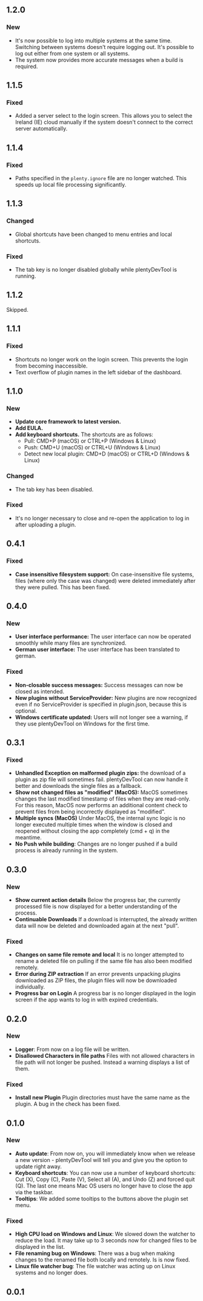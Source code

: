 ## 1.2.0
### New
* It's now possible to log into multiple systems at the same time. Switching between systems doesn't require logging out. It's possible to log out either from one system or all systems.
* The system now provides more accurate messages when a build is required.

## 1.1.5
### Fixed
* Added a server select to the login screen. This allows you to select the Ireland (IE) cloud manually if the system doesn't connect to the correct server automatically.

## 1.1.4
### Fixed
* Paths specified in the `plenty.ignore` file are no longer watched. This speeds up local file processing significantly.

## 1.1.3
### Changed
* Global shortcuts have been changed to menu entries and local shortcuts.

### Fixed
* The tab key is no longer disabled globally while plentyDevTool is running.

## 1.1.2
Skipped.

## 1.1.1
### Fixed
* Shortcuts no longer work on the login screen. This prevents the login from becoming inaccessible.
* Text overflow of plugin names in the left sidebar of the dashboard.

## 1.1.0
### New
* **Update core framework to latest version.**
* **Add EULA.**
* **Add keyboard shortcuts.** The shortcuts are as follows:
    - Pull: CMD+P (macOS) or CTRL+P (Windows & Linux)
    - Push: CMD+U (macOS) or CTRL+U (Windows & Linux)
    - Detect new local plugin: CMD+D (macOS) or CTRL+D (Windows & Linux)

### Changed
* The tab key has been disabled.

### Fixed
* It's no longer necessary to close and re-open the application to log in after uploading a plugin.

## 0.4.1

### Fixed

* **Case insensitive filesystem support:** On case-insensitive file systems, files (where only the case was changed) were deleted immediately after they were pulled. This has been fixed.

## 0.4.0

### New
* **User interface performance:** The user interface can now be operated smoothly while many files are synchronized.
* **German user interface:** The user interface has been translated to german.

### Fixed

* **Non-closable success messages:** Success messages can now be closed as intended.
* **New plugins without ServiceProvider:** New plugins are now recognized even if no ServiceProvider is specified in plugin.json, because this is optional.
* **Windows certificate updated:** Users will not longer see a warning, if they use plentyDevTool on Windows for the first time.

## 0.3.1

### Fixed

* **Unhandled Exception on malformed plugin zips:** the download of a plugin as zip file will sometimes fail. plentyDevTool can now handle it better and downloads the single files as a fallback.
* **Show not changed files as "modified" (MacOS):** MacOS sometimes changes the last modified timestamp of files when they are read-only. For this reason, MacOS now performs an additional content check to prevent files from being incorrectly displayed as "modified".
* **Multiple syncs (MacOS)** Under MacOS, the internal sync logic is no longer executed multiple times when the window is closed and reopened without closing the app completely (cmd + q) in the meantime.
* **No Push while building**: Changes are no longer pushed if a build process is already running in the system.

## 0.3.0

### New

* **Show current action details** Below the progress bar, the currently processed file is now displayed for a better understanding of the process.
* **Continuable Downloads** If a download is interrupted, the already written data will now be deleted and downloaded again at the next "pull".

### Fixed

* **Changes on same file remote and local** It is no longer attempted to rename a deleted file on pulling if the same file has also been modified remotely.
* **Error during ZIP extraction** If an error prevents unpacking plugins downloaded as ZIP files, the plugin files will now be downloaded individually.
* **Progress bar on Login** A progress bar is no longer displayed in the login screen if the app wants to log in with expired credentials.

## 0.2.0

### New

* **Logger**: From now on a log file will be written.
* **Disallowed Characters in file paths** Files with not allowed characters in file path will not longer be pushed. Instead a warning displays a list of them.

### Fixed

* **Install new Plugin** Plugin directories must have the same name as the plugin. A bug in the check has been fixed.

## 0.1.0

### New

* **Auto update**: From now on, you will immediately know when we release a new version - plentyDevTool will tell you and give you the option to update right away.
* **Keyboard shortcuts**: You can now use a number of keyboard shortcuts: Cut (X), Copy (C), Paste (V), Select all (A), and Undo (Z) and forced quit (Q). The last one means Mac OS users no longer have to close the app via the taskbar.
* **Tooltips**: We added some tooltips to the buttons above the plugin set menu.

### Fixed

* **High CPU load on Windows and Linux**: We slowed down the watcher to reduce the load. It may take up to 3 seconds now for changed files to be displayed in the list.
* **File renaming bug on Windows**: There was a bug when making changes to the renamed file both locally and remotely. Is is now fixed.
* **Linux file watcher bug**: The file watcher was acting up on Linux systems and no longer does.

## 0.0.1
